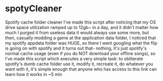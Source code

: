 # spotyCleaner
Spotify cache folder cleaner
I've made this script after noticing that my OS drive space utilization ramped up to 12gb~ in a day, and it didn't matter how much I purged it from useless data it would always use some more, but then, casually modding a game at the application data folder, I noticed that my spotify appdata folder was HUGE, so there I went googling what the flip is going on with spotify and it turns out that- nothing, it's just spotify's normal cache usage (even if you do NOT download your offline songs), so I've made this script which executes a very simple task: to obliterate spotify's dumb cache folder
use it, modify it, recreate it, do whatever you want with it, it's simple enough that anyone who has access to this link can learn how it works in ~5 min
